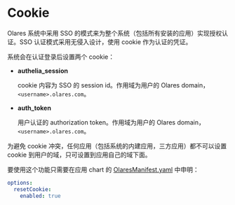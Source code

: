 # Cookie

Olares 系统中采用 SSO 的模式来为整个系统（包括所有安装的应用）实现授权认证。SSO 认证模式采用无侵入设计，使用 cookie 作为认证的凭证。

系统会在认证登录后设置两个 cookie：

- **authelia_session**

  cookie 内容为 SSO 的 session id。作用域为用户的 Olares domain， `<username>.olares.com`。

- **auth_token**

  用户认证的 authorization token。作用域为用户的 Olares domain， `<username>.olares.com`。

为避免 cookie 冲突，任何应用（包括系统的内建应用，三方应用）都不可以设置 cookie 到用户的域，只可设置到应用自己的域下面。

要使用这个功能只需要在应用 chart 的 [OlaresManifest.yaml](../package/manifest.md#resetcookie) 中申明：

```yaml
options:
  resetCookie:
    enabled: true
```
